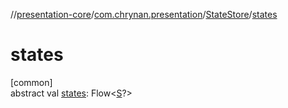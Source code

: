 //[presentation-core](../../../index.md)/[com.chrynan.presentation](../index.md)/[StateStore](index.md)/[states](states.md)

# states

[common]\
abstract val [states](states.md): Flow&lt;[S](index.md)?&gt;
